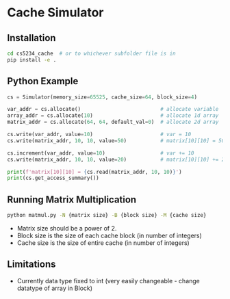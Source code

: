 # Cache Simulator

## Installation

```bash
cd cs5234_cache  # or to whichever subfolder file is in
pip install -e .
```

## Python Example

```python
cs = Simulator(memory_size=65525, cache_size=64, block_size=4)

var_addr = cs.allocate()                          # allocate variable
array_addr = cs.allocate(10)                      # allocate 1d array
matrix_addr = cs.allocate(64, 64, default_val=0)  # allocate 2d array

cs.write(var_addr, value=10)                      # var = 10
cs.write(matrix_addr, 10, 10, value=50)           # matrix[10][10] = 50

cs.increment(var_addr, value=10)                  # var += 10
cs.write(matrix_addr, 10, 10, value=20)           # matrix[10][10] += 20

print(f'matrix[10][10] = {cs.read(matrix_addr, 10, 10)}')
print(cs.get_access_summary())
```

## Running Matrix Multiplication

```bash
python matmul.py -N {matrix size} -B {block size} -M {cache size}
```

- Matrix size should be a power of 2.
- Block size is the size of each cache block (in number of integers)
- Cache size is the size of entire cache (in number of integers)

## Limitations

- Currently data type fixed to int (very easily changeable - change datatype of array in Block)
